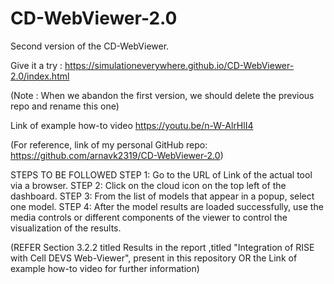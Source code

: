 # CD-WebViewer-2.0
Second version of the CD-WebViewer.

Give it a try : https://simulationeverywhere.github.io/CD-WebViewer-2.0/index.html

(Note : When we abandon the first version, we should delete the previous repo and rename this one)

Link of example how-to video
https://youtu.be/n-W-AlrHlI4

(For reference, link of my personal GitHub repo:
 https://github.com/arnavk2319/CD-WebViewer-2.0)
 
STEPS TO BE FOLLOWED
STEP 1: Go to the URL of Link of the actual tool via a browser.
STEP 2: Click on the cloud icon on the top left of the dashboard.
STEP 3: From the list of models that appear in a popup, select one model.
STEP 4: After the model results are loaded successfully, use the media controls or different components of the viewer to control the visualization of the results.

(REFER Section 3.2.2 titled Results in the report ,titled "Integration of RISE with Cell DEVS Web-Viewer", present in this repository OR the Link of example how-to video for further information)


